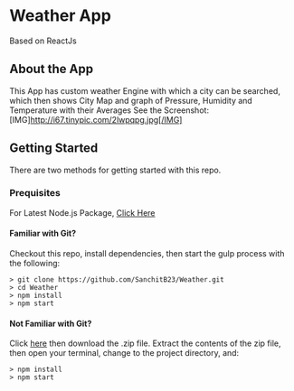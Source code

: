 # Weather App

Based on ReactJs

## About the App

This App has custom weather Engine with which a city can be searched, which then shows City Map and graph of Pressure, Humidity and Temperature with their Averages
See the Screenshot:  [IMG]http://i67.tinypic.com/2lwpqpg.jpg[/IMG]
## Getting Started

There are two methods for getting started with this repo.

### Prequisites

For Latest Node.js Package, [Click Here](https://nodejs.org/en/)  

#### Familiar with Git?
Checkout this repo, install dependencies, then start the gulp process with the following:

```
> git clone https://github.com/SanchitB23/Weather.git
> cd Weather
> npm install
> npm start
```

#### Not Familiar with Git?
Click [here](https://github.com/SanchitB23/BookList/archive/master.zip) then download the .zip file.  Extract the contents of the zip file, then open your terminal, change to the project directory, and:

```
> npm install
> npm start
```
